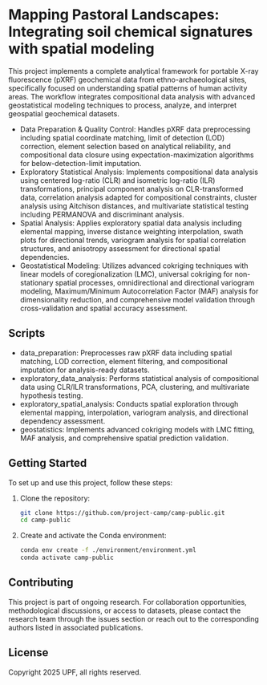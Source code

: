 # Mapping Pastoral Landscapes: Integrating soil chemical signatures with spatial modeling

This project implements a complete analytical framework for portable X-ray fluorescence (pXRF) geochemical data from ethno-archaeological sites, specifically focused on understanding spatial patterns of human activity areas. The workflow integrates compositional data analysis with advanced geostatistical modeling techniques to process, analyze, and interpret geospatial geochemical datasets.

- Data Preparation & Quality Control: Handles pXRF data preprocessing including spatial coordinate matching, limit of detection (LOD) correction, element selection based on analytical reliability, and compositional data closure using expectation-maximization algorithms for below-detection-limit imputation.
- Exploratory Statistical Analysis: Implements compositional data analysis using centered log-ratio (CLR) and isometric log-ratio (ILR) transformations, principal component analysis on CLR-transformed data, correlation analysis adapted for compositional constraints, cluster analysis using Aitchison distances, and multivariate statistical testing including PERMANOVA and discriminant analysis.
- Spatial Analysis: Applies exploratory spatial data analysis including elemental mapping, inverse distance weighting interpolation, swath plots for directional trends, variogram analysis for spatial correlation structures, and anisotropy assessment for directional spatial dependencies.
- Geostatistical Modeling: Utilizes advanced cokriging techniques with linear models of coregionalization (LMC), universal cokriging for non-stationary spatial processes, omnidirectional and directional variogram modeling, Maximum/Minimum Autocorrelation Factor (MAF) analysis for dimensionality reduction, and comprehensive model validation through cross-validation and spatial accuracy assessment.

## Scripts

- data_preparation: Preprocesses raw pXRF data including spatial matching, LOD correction, element filtering, and compositional imputation for analysis-ready datasets.
- exploratory_data_analysis: Performs statistical analysis of compositional data using CLR/ILR transformations, PCA, clustering, and multivariate hypothesis testing.
- exploratory_spatial_analysis: Conducts spatial exploration through elemental mapping, interpolation, variogram analysis, and directional dependency assessment.
- geostatistics: Implements advanced cokriging models with LMC fitting, MAF analysis, and comprehensive spatial prediction validation.

## Getting Started

To set up and use this project, follow these steps:

1. Clone the repository:

   ```bash
   git clone https://github.com/project-camp/camp-public.git
   cd camp-public
   ```
2. Create and activate the Conda environment:

   ```bash
   conda env create -f ./environment/environment.yml
   conda activate camp-public
   ```

## Contributing

This project is part of ongoing research. For collaboration opportunities, methodological discussions, or access to datasets, please contact the research team through the issues section or reach out to the corresponding authors listed in associated publications.

## License

Copyright 2025 UPF, all rights reserved.

